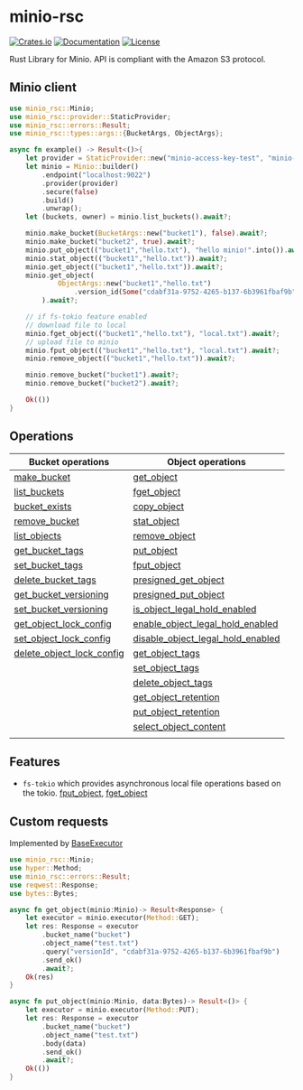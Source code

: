 # minio-rsc
[![Crates.io](https://img.shields.io/crates/v/minio-rsc)](https://crates.io/crates/minio-rsc)
[![Documentation](https://docs.rs/minio-rsc/badge.svg)](https://docs.rs/minio-rsc)
[![License](https://img.shields.io/crates/l/minio-rsc)](#license)

Rust Library for Minio. API is compliant with the Amazon S3 protocol.

## Minio client
```rust
use minio_rsc::Minio;
use minio_rsc::provider::StaticProvider;
use minio_rsc::errors::Result;
use minio_rsc::types::args::{BucketArgs, ObjectArgs};

async fn example() -> Result<()>{
    let provider = StaticProvider::new("minio-access-key-test", "minio-secret-key-test", None);
    let minio = Minio::builder()
        .endpoint("localhost:9022")
        .provider(provider)
        .secure(false)
        .build()
        .unwrap();
    let (buckets, owner) = minio.list_buckets().await?;

    minio.make_bucket(BucketArgs::new("bucket1"), false).await?;
    minio.make_bucket("bucket2", true).await?;
    minio.put_object(("bucket1","hello.txt"), "hello minio!".into()).await?;
    minio.stat_object(("bucket1","hello.txt")).await?;
    minio.get_object(("bucket1","hello.txt")).await?;
    minio.get_object(
            ObjectArgs::new("bucket1","hello.txt")
                .version_id(Some("cdabf31a-9752-4265-b137-6b3961fbaf9b".to_string()))
        ).await?;

    // if fs-tokio feature enabled
    // download file to local
    minio.fget_object(("bucket1","hello.txt"), "local.txt").await?;
    // upload file to minio
    minio.fput_object(("bucket1","hello.txt"), "local.txt").await?;
    minio.remove_object(("bucket1","hello.txt")).await?;

    minio.remove_bucket("bucket1").await?;
    minio.remove_bucket("bucket2").await?;

    Ok(())
}
```

## Operations
| Bucket operations | Object operations |
|-|-|
| [make_bucket](https://docs.rs/minio-rsc/latest/minio_rsc/client/struct.Minio.html#method.make_bucket) | [get_object](https://docs.rs/minio-rsc/latest/minio_rsc/client/struct.Minio.html#method.get_object) |
| [list_buckets](https://docs.rs/minio-rsc/latest/minio_rsc/client/struct.Minio.html#method.list_buckets) | [fget_object](https://docs.rs/minio-rsc/latest/minio_rsc/client/struct.Minio.html#method.fget_object) |
| [bucket_exists](https://docs.rs/minio-rsc/latest/minio_rsc/client/struct.Minio.html#method.bucket_exists) | [copy_object](https://docs.rs/minio-rsc/latest/minio_rsc/client/struct.Minio.html#method.copy_object) |
| [remove_bucket](https://docs.rs/minio-rsc/latest/minio_rsc/client/struct.Minio.html#method.remove_bucket) | [stat_object](https://docs.rs/minio-rsc/latest/minio_rsc/client/struct.Minio.html#method.stat_object) |
| [list_objects](https://docs.rs/minio-rsc/latest/minio_rsc/client/struct.Minio.html#method.list_objects) | [remove_object](https://docs.rs/minio-rsc/latest/minio_rsc/client/struct.Minio.html#method.remove_object) |
| [get_bucket_tags](https://docs.rs/minio-rsc/latest/minio_rsc/client/struct.Minio.html#method.get_bucket_tags) | [put_object](https://docs.rs/minio-rsc/latest/minio_rsc/client/struct.Minio.html#method.put_object) |
| [set_bucket_tags](https://docs.rs/minio-rsc/latest/minio_rsc/client/struct.Minio.html#method.set_bucket_tags) | [fput_object](https://docs.rs/minio-rsc/latest/minio_rsc/client/struct.Minio.html#method.fput_object) |
| [delete_bucket_tags](https://docs.rs/minio-rsc/latest/minio_rsc/client/struct.Minio.html#method.delete_bucket_tags) | [presigned_get_object](https://docs.rs/minio-rsc/latest/minio_rsc/client/struct.Minio.html#method.presigned_get_object) |
| [get_bucket_versioning](https://docs.rs/minio-rsc/latest/minio_rsc/client/struct.Minio.html#method.get_bucket_versioning) | [presigned_put_object](https://docs.rs/minio-rsc/latest/minio_rsc/client/struct.Minio.html#method.presigned_put_object) |
| [set_bucket_versioning](https://docs.rs/minio-rsc/latest/minio_rsc/client/struct.Minio.html#method.set_bucket_versioning) | [is_object_legal_hold_enabled](https://docs.rs/minio-rsc/latest/minio_rsc/client/struct.Minio.html#method.is_object_legal_hold_enabled) |
| [get_object_lock_config](https://docs.rs/minio-rsc/latest/minio_rsc/client/struct.Minio.html#method.get_object_lock_config) | [enable_object_legal_hold_enabled](https://docs.rs/minio-rsc/latest/minio_rsc/client/struct.Minio.html#method.enable_object_legal_hold_enabled) |
| [set_object_lock_config](https://docs.rs/minio-rsc/latest/minio_rsc/client/struct.Minio.html#method.set_bobject_lock_config) | [disable_object_legal_hold_enabled](https://docs.rs/minio-rsc/latest/minio_rsc/client/struct.Minio.html#method.disable_object_legal_hold_enabled) |
| [delete_object_lock_config](https://docs.rs/minio-rsc/latest/minio_rsc/client/struct.Minio.html#method.delete_bobject_lock_config) | [get_object_tags](https://docs.rs/minio-rsc/latest/minio_rsc/client/struct.Minio.html#method.get_object_tags) |
|  | [set_object_tags](https://docs.rs/minio-rsc/latest/minio_rsc/client/struct.Minio.html#method.set_object_tags) |
|  | [delete_object_tags](https://docs.rs/minio-rsc/latest/minio_rsc/client/struct.Minio.html#method.delete_object_tags) |
| | [get_object_retention](https://docs.rs/minio-rsc/latest/minio_rsc/client/struct.Minio.html#method.get_object_retention) |
| | [put_object_retention](https://docs.rs/minio-rsc/latest/minio_rsc/client/struct.Minio.html#method.put_object_retention) |
| | [select_object_content](https://docs.rs/minio-rsc/latest/minio_rsc/client/struct.Minio.html#method.select_object_content) |
| |  |

## Features
- `fs-tokio` which provides asynchronous local file operations based on the tokio. [fput_object](https://docs.rs/minio-rsc/latest/minio_rsc/client/struct.Minio.html#method.fput_object), [fget_object](https://docs.rs/minio-rsc/latest/minio_rsc/client/struct.Minio.html#method.fget_object)

## Custom requests
Implemented by [BaseExecutor](https://docs.rs/minio-rsc/latest/minio_rsc/client/struct.BaseExecutor.html)

```rust
use minio_rsc::Minio;
use hyper::Method;
use minio_rsc::errors::Result;
use reqwest::Response;
use bytes::Bytes;

async fn get_object(minio:Minio)-> Result<Response> {
    let executor = minio.executor(Method::GET);
    let res: Response = executor
        .bucket_name("bucket")
        .object_name("test.txt")
        .query("versionId", "cdabf31a-9752-4265-b137-6b3961fbaf9b")
        .send_ok()
        .await?;
    Ok(res)
}

async fn put_object(minio:Minio, data:Bytes)-> Result<()> {
    let executor = minio.executor(Method::PUT);
    let res: Response = executor
        .bucket_name("bucket")
        .object_name("test.txt")
        .body(data)
        .send_ok()
        .await?;
    Ok(())
}
```